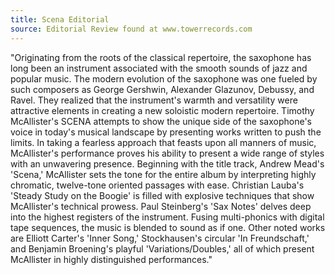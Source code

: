 ```yaml
---
title: Scena Editorial
source: Editorial Review found at www.towerrecords.com
---
```

"Originating from the roots of the classical repertoire, the saxophone has long been an instrument associated with the smooth sounds of jazz and popular music. The modern evolution of the saxophone was one fueled by such composers as George Gershwin, Alexander Glazunov, Debussy, and Ravel. They realized that the instrument's warmth and versatility were attractive elements in creating a new soloistic modern repertoire. Timothy McAllister's SCENA attempts to show the unique side of the saxophone's voice in today's musical landscape by presenting works written to push the limits. In taking a fearless approach that feasts upon all manners of music, McAllister's performance proves his ability to present a wide range of styles with an unwavering presence. Beginning with the title track, Andrew Mead's 'Scena,' McAllister sets the tone for the entire album by interpreting highly chromatic, twelve-tone oriented passages with ease. Christian Lauba's 'Steady Study on the Boogie' is filled with explosive techniques that show McAllister's technical prowess. Paul Steinberg's 'Sax Notes' delves deep into the highest registers of the instrument. Fusing multi-phonics with digital tape sequences, the music is blended to sound as if one. Other noted works are Elliott Carter's 'Inner Song,' Stockhausen's circular 'In Freundschaft,' and Benjamin Broening's playful 'Variations/Doubles,' all of which present McAllister in highly distinguished performances."